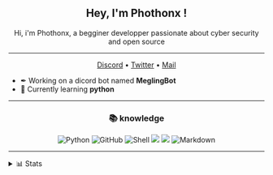 <h2 align="center">Hey, I'm Phothonx !</h2>
 
<p align="center"> Hi, i'm Phothonx, a begginer developper passionate about cyber security and open source </p>

<hr>


<p align="center">
<a href="https://discordapp.com/users/454929922108948480">Discord</a> • 
<a href="">Twitter</a> • 
<a href="">Mail</a>
</p>

- ✒ Working on a dicord bot named **MeglingBot**
- 📖 Currently learning **python**

<hr>

<div align="center">
<h3> 📚 knowledge </h3>

![Python](https://img.shields.io/badge/Python-3776AB?style=for-the-badge&logo=python&logoColor=white)
![GitHub](https://img.shields.io/badge/github-%23121011.svg?style=for-the-badge&logo=github&logoColor=white)
![Shell](https://img.shields.io/badge/Shell_Script-121011?style=for-the-badge&logo=gnu-bash&logoColor=white)
![](https://img.shields.io/badge/HTML5-E34F26?style=for-the-badge&logo=html5&logoColor=white)
![](https://img.shields.io/badge/CSS3-1572B6?style=for-the-badge&logo=css3&logoColor=white)
![Markdown](https://img.shields.io/badge/Markdown-000000?style=for-the-badge&logo=markdown&logoColor=white)
</div>


<hr>
<details>
  <summary>📊 Stats</summary>
nothing... lol
</details>
